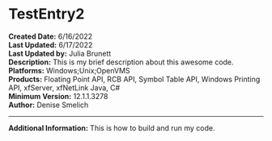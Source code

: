 # TestEntry2<br />
**Created Date:** 6/16/2022<br />
**Last Updated:** 6/17/2022<br />
**Last Updated by:** Julia Brunett<br />
**Description:** This is my brief description about this awesome code.<br />
**Platforms:** Windows;Unix;OpenVMS<br />
**Products:** Floating Point API, RCB API, Symbol Table API, Windows Printing API, xfServer, xfNetLink Java, C#<br />
**Minimum Version:** 12.1.1.3278<br />
**Author:** Denise Smelich
<hr>

**Additional Information:** This is how to build and run my code.

